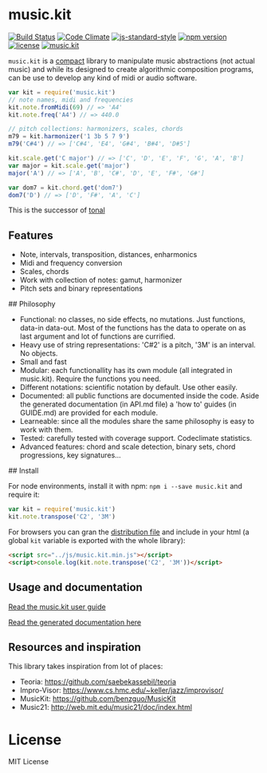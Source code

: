 # music.kit

[![Build Status](https://travis-ci.org/danigb/music.kit.svg?branch=master)](https://travis-ci.org/danigb/music.kit)
[![Code Climate](https://codeclimate.com/github/danigb/music.kit/badges/gpa.svg)](https://codeclimate.com/github/danigb/music.kit)
[![js-standard-style](https://img.shields.io/badge/code%20style-standard-brightgreen.svg?style=flat)](https://github.com/feross/standard)
[![npm version](https://img.shields.io/npm/v/music.kit.svg)](https://www.npmjs.com/package/music.kit)
[![license](https://img.shields.io/npm/l/music.kit.svg)](https://www.npmjs.com/package/music.kit)
[![music.kit](https://img.shields.io/badge/music-kit-yellow.svg)](https://www.npmjs.com/package/music.kit)

`music.kit` is a [compact](http://danigb.github.io/music.kit/docs/disc.html) library to manipulate music abstractions (not actual music) and while its designed to create algorithmic composition programs, can be use to develop any kind of midi or audio software.

```js
var kit = require('music.kit')
// note names, midi and frequencies
kit.note.fromMidi(69) // => 'A4'
kit.note.freq('A4') // => 440.0

// pitch collections: harmonizers, scales, chords
m79 = kit.harmonizer('1 3b 5 7 9')
m79('C#4') // => ['C#4', 'E4', 'G#4', 'B#4', 'D#5']

kit.scale.get('C major') // => ['C', 'D', 'E', 'F', 'G', 'A', 'B']
var major = kit.scale.get('major')
major('A') // => ['A', 'B', 'C#', 'D', 'E', 'F#', 'G#']

var dom7 = kit.chord.get('dom7')
dom7('D') // => ['D', 'F#', 'A', 'C']
```

This is the successor of [tonal](https://github.com/danigb/tonal)

## Features

- Note, intervals, transposition, distances, enharmonics
- Midi and frequency conversion
- Scales, chords
- Work with collection of notes: gamut, harmonizer
- Pitch sets and binary representations

## Philosophy

- Functional: no classes, no side effects, no mutations. Just functions, data-in data-out. Most of the functions has the data to operate on as last argument and lot of functions are currified.
- Heavy use of string representations: 'C#2' is a pitch, '3M' is an interval. No objects.
- Small and fast
- Modular: each functionallity has its own module (all integrated in music.kit). Require the functions you need.
- Different notations: scientific notation by default. Use other easily.
- Documented: all public functions are documented inside the code. Aside the generated documentation (in API.md file) a 'how to' guides (in GUIDE.md) are provided for each module.
- Learneable: since all the modules share the same philosophy is easy to work with them.
- Tested: carefully tested with coverage support. Codeclimate statistics.
- Advanced features: chord and scale detection, binary sets, chord progressions, key signatures...

## Install

For node environments, install it with npm: `npm i --save music.kit` and require it:

```js
var kit = require('music.kit')
kit.note.transpose('C2', '3M')
```

For browsers you can gran the [distribution file](https://raw.githubusercontent.com/danigb/music.kit/master/dist/music.kit.min.js) and include in your html (a global `kit` variable is exported with the whole library):

```html
<script src="../js/music.kit.min.js"></script>
<script>console.log(kit.note.transpose('C2', '3M'))</script>
```

## Usage and documentation

[Read the music.kit user guide](https://github.com/danigb/music.kit/blob/master/GUIDE.md)

[Read the generated documentation here](http://danigb.github.io/music.kit/docs/)

## Resources and inspiration

This library takes inspiration from lot of places:

- Teoria: https://github.com/saebekassebil/teoria
- Impro-Visor: https://www.cs.hmc.edu/~keller/jazz/improvisor/
- MusicKit: https://github.com/benzguo/MusicKit
- Music21: http://web.mit.edu/music21/doc/index.html

# License

MIT License
